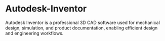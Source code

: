 # Autodesk-Inventor
Autodesk Inventor is a professional 3D CAD software used for mechanical design, simulation, and product documentation, enabling efficient design and engineering workflows.
